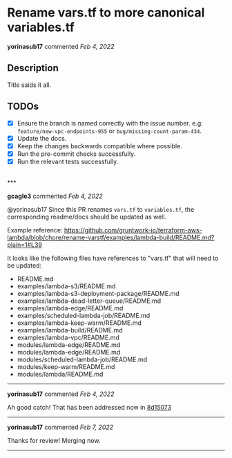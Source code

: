# Rename vars.tf to more canonical variables.tf

**yorinasub17** commented *Feb 4, 2022*

<!--
  Have any questions? Check out the contributing docs at https://docs.gruntwork.io/guides/contributing/, or
  ask in this Pull Request and a Gruntwork core maintainer will be happy to help :)
  Note: Remember to add '[WIP]' to the beginning of the title if this PR is still a work-in-progress.
-->

## Description

Title saids it all.

## TODOs

- [x] Ensure the branch is named correctly with the issue number. e.g: `feature/new-vpc-endpoints-955` or `bug/missing-count-param-434`.
- [x] Update the docs.
- [x] Keep the changes backwards compatible where possible.
- [x] Run the pre-commit checks successfully.
- [x] Run the relevant tests successfully.

<br />
***


**gcagle3** commented *Feb 4, 2022*

@yorinasub17 Since this PR renames `vars.tf` to `variables.tf`, the corresponding readme/docs should be updated as well. 

Example reference: https://github.com/gruntwork-io/terraform-aws-lambda/blob/chore/rename-varstf/examples/lambda-build/README.md?plain=1#L39

It looks like the following files have references to "vars.tf" that will need to be updated:

- README.md
- examples/lambda-s3/README.md
- examples/lambda-s3-deployment-package/README.md
- examples/lambda-dead-letter-queue/README.md
- examples/lambda-edge/README.md
- examples/scheduled-lambda-job/README.md
- examples/lambda-keep-warm/README.md
- examples/lambda-build/README.md
- examples/lambda-vpc/README.md
- modules/lambda-edge/README.md
- modules/lambda-edge/README.md
- modules/scheduled-lambda-job/README.md
- modules/keep-warm/README.md
- modules/lambda/README.md
***

**yorinasub17** commented *Feb 4, 2022*

Ah good catch! That has been addressed now in [8d15073](https://github.com/gruntwork-io/terraform-aws-lambda/pull/106/commits/8d15073bda98eecd3bb7cbb8161af6d43550fc97)
***

**yorinasub17** commented *Feb 7, 2022*

Thanks for review! Merging now.
***

